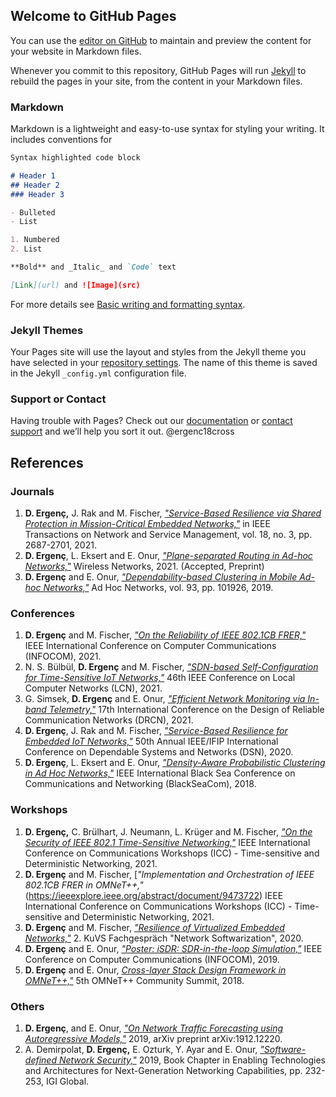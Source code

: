 ## Welcome to GitHub Pages

You can use the [editor on GitHub](https://github.com/dergenc/cv/edit/gh-pages/index.md) to maintain and preview the content for your website in Markdown files.

Whenever you commit to this repository, GitHub Pages will run [Jekyll](https://jekyllrb.com/) to rebuild the pages in your site, from the content in your Markdown files.

### Markdown

Markdown is a lightweight and easy-to-use syntax for styling your writing. It includes conventions for

```markdown
Syntax highlighted code block

# Header 1
## Header 2
### Header 3

- Bulleted
- List

1. Numbered
2. List

**Bold** and _Italic_ and `Code` text

[Link](url) and ![Image](src)
```

For more details see [Basic writing and formatting syntax](https://docs.github.com/en/github/writing-on-github/getting-started-with-writing-and-formatting-on-github/basic-writing-and-formatting-syntax).

### Jekyll Themes

Your Pages site will use the layout and styles from the Jekyll theme you have selected in your [repository settings](https://github.com/dergenc/cv/settings/pages). The name of this theme is saved in the Jekyll `_config.yml` configuration file.

### Support or Contact

Having trouble with Pages? Check out our [documentation](https://docs.github.com/categories/github-pages-basics/) or [contact support](https://support.github.com/contact) and we’ll help you sort it out.
@ergenc18cross

## References

### Journals

1. **D. Ergenç,** J. Rak and M. Fischer, [_"Service-Based Resilience via Shared Protection in Mission-Critical Embedded Networks,"_](https://ieeexplore.ieee.org/stamp/stamp.jsp?arnumber=9364283) in IEEE Transactions on Network and Service Management, vol. 18, no. 3, pp. 2687-2701, 2021.
2. **D. Ergenç**, L. Eksert and E. Onur, [_"Plane-separated Routing in Ad-hoc Networks,"_](https://arxiv.org/pdf/1807.10747) Wireless Networks, 2021. (Accepted, Preprint)
3. **D. Ergenç** and E. Onur, [_"Dependability-based Clustering in Mobile Ad-hoc Networks,"_](https://www.sciencedirect.com/science/article/pii/S1570870518306929) Ad Hoc Networks, vol. 93, pp. 101926, 2019.

### Conferences

1. **D. Ergenç** and M. Fischer, [_"On the Reliability of IEEE 802.1CB FRER,"_](https://ieeexplore.ieee.org/abstract/document/9488750) IEEE International Conference on Computer Communications (INFOCOM), 2021.
2. N. S. Bülbül, **D. Ergenç** and M. Fischer, [_"SDN-based Self-Configuration for Time-Sensitive IoT Networks,"_](https://ieeexplore.ieee.org/document/9524979) 46th IEEE Conference on Local Computer Networks (LCN), 2021.
3. G. Simsek, **D. Ergenç** and E. Onur, [_"Efficient Network Monitoring via In-band Telemetry,"_](https://ieeexplore.ieee.org/abstract/document/9477344) 17th International Conference on the Design of Reliable Communication Networks (DRCN), 2021.
4. **D. Ergenç**, J. Rak and M. Fischer, [_"Service-Based Resilience for Embedded IoT Networks,"_](https://ieeexplore.ieee.org/abstract/document/9153441) 50th Annual IEEE/IFIP International Conference on Dependable Systems and Networks (DSN), 2020.
5. **D. Ergenç**, L. Eksert and E. Onur, [_"Density-Aware Probabilistic Clustering in Ad Hoc Networks,"_](https://ieeexplore.ieee.org/abstract/document/8433605) IEEE International Black Sea Conference on Communications and Networking (BlackSeaCom), 2018.

### Workshops

1. **D. Ergenç,** C. Brülhart, J. Neumann, L. Krüger and M. Fischer, [_"On the Security of IEEE 802.1 Time-Sensitive Networking,"_](https://ieeexplore.ieee.org/abstract/document/9473542) IEEE International Conference on Communications Workshops (ICC) - Time-sensitive and Deterministic Networking, 2021.
2. **D. Ergenç** and M. Fischer, [_"Implementation and Orchestration of IEEE 802.1CB FRER in OMNeT++,"_(https://ieeexplore.ieee.org/abstract/document/9473722) IEEE International Conference on Communications Workshops (ICC) - Time-sensitive and Deterministic Networking, 2021.
3. **D. Ergenç** and M. Fischer, [_"Resilience of Virtualized Embedded Networks,"_](https://core.ac.uk/reader/322886120) 2. KuVS Fachgespräch "Network Softwarization", 2020.
4. **D. Ergenç** and E. Onur, [_"Poster: iSDR: SDR-in-the-loop Simulation,"_](https://ieeexplore.ieee.org/abstract/document/8845297) IEEE Conference on Computer Communications (INFOCOM), 2019.
5. **D. Ergenç** and E. Onur, [_Cross-layer Stack Design Framework in OMNeT++,"_](https://open.metu.edu.tr/bitstream/handle/11511/43309/index.pdf) 5th OMNeT++ Community Summit, 2018.

### Others

1. **D. Ergenç**, and E. Onur, [_"On Network Traffic Forecasting using Autoregressive Models,"_](https://arxiv.org/pdf/1912.12220) 2019, arXiv preprint arXiv:1912.12220.
2. A. Demirpolat, **D. Ergenç,** E. Ozturk, Y. Ayar and E. Onur, [_"Software-defined Network Security,"_](https://www.igi-global.com/chapter/software-defined-network-security/214814) 2019, Book Chapter in Enabling Technologies and Architectures for Next-Generation Networking Capabilities, pp. 232-253, IGI Global.

